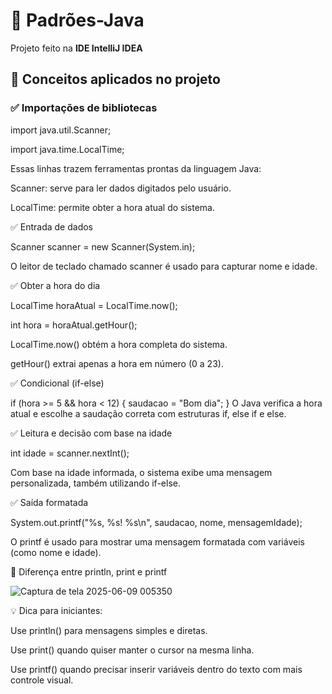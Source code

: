 # 🧩 Padrões-Java  

Projeto feito na **IDE IntelliJ IDEA**

## 🧠 Conceitos aplicados no projeto

### ✅ Importações de bibliotecas

import java.util.Scanner;

import java.time.LocalTime;

Essas linhas trazem ferramentas prontas da linguagem Java:

Scanner: serve para ler dados digitados pelo usuário.

LocalTime: permite obter a hora atual do sistema.

✅ Entrada de dados

Scanner scanner = new Scanner(System.in);

O leitor de teclado chamado scanner é usado para capturar nome e idade.

✅ Obter a hora do dia

LocalTime horaAtual = LocalTime.now();

int hora = horaAtual.getHour();

LocalTime.now() obtém a hora completa do sistema.

getHour() extrai apenas a hora em número (0 a 23).

✅ Condicional (if-else)

if (hora >= 5 && hora < 12) {
    saudacao = "Bom dia";
}
O Java verifica a hora atual e escolhe a saudação correta com estruturas if, else if e else.

✅ Leitura e decisão com base na idade

int idade = scanner.nextInt();

Com base na idade informada, o sistema exibe uma mensagem personalizada, também utilizando if-else.

✅ Saída formatada

System.out.printf("%s, %s! %s\n", saudacao, nome, mensagemIdade);

O printf é usado para mostrar uma mensagem formatada com variáveis (como nome e idade).

🔄 Diferença entre println, print e printf

![Captura de tela 2025-06-09 005350](https://github.com/user-attachments/assets/b918b4d7-2b65-441c-baed-57afb832dff1)

💡 Dica para iniciantes:

Use println() para mensagens simples e diretas.

Use print() quando quiser manter o cursor na mesma linha.

Use printf() quando precisar inserir variáveis dentro do texto com mais controle visual.

[^1]: Projeto criado com base na aula do professor José Luiz A. C. Júnior (DIO) ↩
